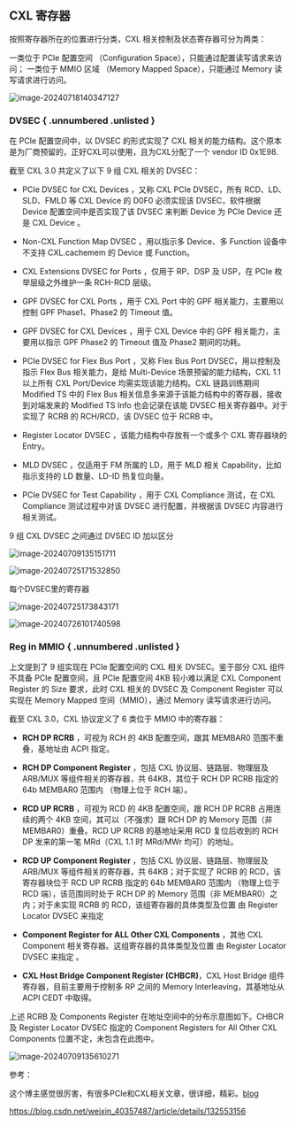 ## CXL 寄存器

按照寄存器所在的位置进行分类，CXL 相关控制及状态寄存器可分为两类：

一类位于 PCIe 配置空间 （Configuration Space），只能通过配置读写请求来访问；
一类位于 MMIO 区域 （Memory Mapped Space），只能通过 Memory 读写请求进行访问。

![image-20240718140347127](book/pdf/src/13_CXL/images/cxl_reg/image-20240718140347127.png)

### DVSEC { .unnumbered .unlisted }

在 PCIe 配置空间中，以 DVSEC 的形式实现了 CXL 相关的能力结构。这个原本是为厂商预留的，正好CXL可以使用，且为CXL分配了一个 vendor ID 0x1E98.

截至 CXL 3.0 共定义了以下 9 组 CXL 相关的 DVSEC：

* PCIe DVSEC for CXL Devices ，又称 CXL PCIe DVSEC，所有 RCD、LD、SLD、FMLD 等 CXL Device 的 D0F0 必须实现该 DVSEC，软件根据 Device 配置空间中是否实现了该 DVSEC 来判断 Device 为 PCIe Device 还是 CXL Device 。

* Non-CXL Function Map DVSEC ，用以指示多 Device、多 Function 设备中不支持 CXL.cachemem 的 Device 或 Function。

* CXL Extensions DVSEC for Ports ，仅用于 RP、DSP 及 USP，在 PCIe 枚举层级之外维护一条 RCH-RCD 层级。

* GPF DVSEC for CXL Ports ，用于 CXL Port 中的 GPF 相关能力，主要用以控制 GPF Phase1、Phase2 的 Timeout 值。

* GPF DVSEC for CXL Devices ，用于 CXL Device 中的 GPF 相关能力，主要用以指示 GPF Phase2 的 Timeout 值及 Phase2 期间的功耗。

* PCIe DVSEC for Flex Bus Port ，又称 Flex Bus Port DVSEC，用以控制及指示 Flex Bus 相关能力，是给 Multi-Device 场景预留的能力结构，CXL 1.1 以上所有 CXL Port/Device 均需实现该能力结构。CXL 链路训练期间 Modified TS 中的 Flex Bus 相关信息多来源于该能力结构中的寄存器，接收到对端发来的 Modified TS Info 也会记录在该能 DVSEC 相关寄存器中。对于实现了 RCRB 的 RCH/RCD，该 DVSEC 位于 RCRB 中。

* Register Locator DVSEC ，该能力结构中存放有一个或多个 CXL 寄存器块的 Entry。

* MLD DVSEC ，仅适用于 FM 所属的 LD，用于 MLD 相关 Capability，比如指示支持的 LD 数量、LD-ID 热复位向量。

* PCIe DVSEC for Test Capability ，用于 CXL Compliance 测试，在 CXL Compliance 测试过程中对该 DVSEC 进行配置，并根据该 DVSEC 内容进行相关测试。

9 组 CXL DVSEC 之间通过 DVSEC ID 加以区分

![image-20240709135151711](book/pdf/src/13_CXL/images/cxl_reg/image-20240709135151711.png)

![image-20240725171532850](book/pdf/src/13_CXL/images/cxl_reg/image-20240725171532850.png)

每个DVSEC里的寄存器

![image-20240725173843171](book/pdf/src/13_CXL/images/cxl_reg/image-20240725173843171.png)

![image-20240726101740598](book/pdf/src/13_CXL/images/cxl_reg/image-20240726101740598.png)

### Reg in MMIO { .unnumbered .unlisted }

上文提到了 9 组实现在 PCIe 配置空间的 CXL 相关 DVSEC。鉴于部分 CXL 组件不具备 PCIe 配置空间，且 PCIe 配置空间 4KB 较小难以满足 CXL Component Register 的 Size 要求，此时 CXL 相关的 DVSEC 及 Component Register 可以实现在 Memory Mapped 空间（MMIO），通过 Memory 读写请求进行访问。

截至 CXL 3.0，CXL 协议定义了 6 类位于 MMIO 中的寄存器：

* **RCH DP RCRB** ，可视为 RCH 的 4KB 配置空间，跟其 MEMBAR0 范围不重叠，基地址由 ACPI 指定。

* **RCH DP Component Register** ，包括 CXL 协议层、链路层、物理层及 ARB/MUX 等组件相关的寄存器，共 64KB，其位于 RCH DP RCRB 指定的 64b MEMBAR0 范围内 （物理上位于 RCH 端）。

* **RCD UP RCRB** ，可视为 RCD 的 4KB 配置空间，跟 RCH DP RCRB 占用连续的两个 4KB 空间，其可以（不强求）跟 RCH DP 的 Memory 范围（非 MEMBAR0）重叠。RCD UP RCRB 的基地址采用 RCD 复位后收到的 RCH DP 发来的第一笔 MRd（CXL 1.1 时 MRd/MWr 均可）的地址。

* **RCD UP Component Register** ，包括 CXL 协议层、链路层、物理层及 ARB/MUX 等组件相关的寄存器，共 64KB；对于实现了 RCRB 的 RCD，该寄存器块位于 RCD UP RCRB 指定的 64b MEMBAR0 范围内 （物理上位于 RCD 端），该范围同时处于 RCH DP 的 Memory 范围（非 MEMBAR0）之内；对于未实现 RCRB 的 RCD，该组寄存器的具体类型及位置 由 Register Locator DVSEC 来指定

* **Component Register for ALL Other CXL Components** ，其他 CXL Component 相关寄存器。这组寄存器的具体类型及位置 由 Register Locator DVSEC 来指定 。

* **CXL Host Bridge Component Register (CHBCR)**，CXL Host Bridge 组件寄存器，目前主要用于控制多 RP 之间的 Memory Interleaving，其基地址从 ACPI CEDT 中取得。

上述 RCRB 及 Components Register 在地址空间中的分布示意图如下。CHBCR 及 Register Locator DVSEC 指定的 Component Registers for All Other CXL Components 位置不定，未包含在此图中。

![image-20240709135610271](book/pdf/src/13_CXL/images/cxl_reg/image-20240709135610271.png)

参考：

这个博主感觉很厉害，有很多PCIe和CXL相关文章，很详细，精彩。[blog](https://blog.csdn.net/weixin_40357487/article/details/132332495)

https://blog.csdn.net/weixin_40357487/article/details/132553156